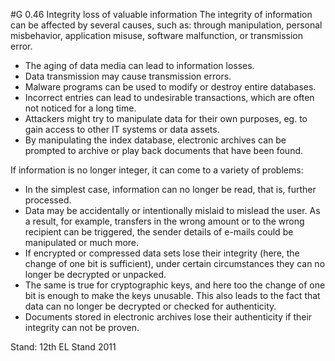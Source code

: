 #G 0.46 Integrity loss of valuable information
The integrity of information can be affected by several causes, such as: through manipulation, personal misbehavior, application misuse, software malfunction, or transmission error.

* The aging of data media can lead to information losses.
* Data transmission may cause transmission errors.
* Malware programs can be used to modify or destroy entire databases.
* Incorrect entries can lead to undesirable transactions, which are often not noticed for a long time.
* Attackers might try to manipulate data for their own purposes, eg. to gain access to other IT systems or data assets.
* By manipulating the index database, electronic archives can be prompted to archive or play back documents that have been found.


If information is no longer integer, it can come to a variety of problems:

* In the simplest case, information can no longer be read, that is, further processed.
* Data may be accidentally or intentionally mislaid to mislead the user. As a result, for example, transfers in the wrong amount or to the wrong recipient can be triggered, the sender details of e-mails could be manipulated or much more.
* If encrypted or compressed data sets lose their integrity (here, the change of one bit is sufficient), under certain circumstances they can no longer be decrypted or unpacked.
* The same is true for cryptographic keys, and here too the change of one bit is enough to make the keys unusable. This also leads to the fact that data can no longer be decrypted or checked for authenticity.
* Documents stored in electronic archives lose their authenticity if their integrity can not be proven.


Stand: 12th EL Stand 2011



